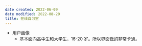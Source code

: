 ```yaml
---
date created: 2022-06-09
date modified: 2022-08-20
title: 在线自习室
---
```

- 用户画像
	- 基本面向高中生和大学生，16-20 岁。所以界面做的非常卡通。
